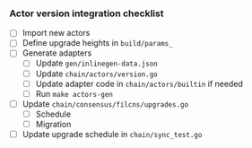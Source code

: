 ### Actor version integration checklist

- [ ] Import new actors
- [ ] Define upgrade heights in `build/params_`
- [ ] Generate adapters
  - [ ] Update `gen/inlinegen-data.json`
  - [ ] Update `chain/actors/version.go`
  - [ ] Update adapter code in `chain/actors/builtin` if needed
  - [ ] Run `make actors-gen`
- [ ] Update `chain/consensus/filcns/upgrades.go`
  - [ ] Schedule
  - [ ] Migration
- [ ] Update upgrade schedule in `chain/sync_test.go`

